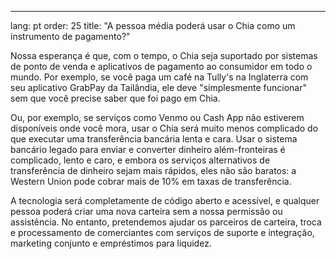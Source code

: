 ---
lang: pt
order: 25
title: "A pessoa média poderá usar o Chia como um instrumento de pagamento?"

Nossa esperança é que, com o tempo, o Chia seja suportado por sistemas de ponto de venda e aplicativos de pagamento ao consumidor em todo o mundo. Por exemplo, se você paga um café na Tully's na Inglaterra com seu aplicativo GrabPay da Tailândia, ele deve "simplesmente funcionar" sem que você precise saber que foi pago em Chia.

Ou, por exemplo, se serviços como Venmo ou Cash App não estiverem disponíveis onde você mora, usar o Chia será muito menos complicado do que executar uma transferência bancária lenta e cara. Usar o sistema bancário legado para enviar e converter dinheiro além-fronteiras é complicado, lento e caro, e embora os serviços alternativos de transferência de dinheiro sejam mais rápidos, eles não são baratos: a Western Union pode cobrar mais de 10% em taxas de transferência.

A tecnologia será completamente de código aberto e acessível, e qualquer pessoa poderá criar uma nova carteira sem a nossa permissão ou assistência. No entanto, pretendemos ajudar os parceiros de carteira, troca e processamento de comerciantes com serviços de suporte e integração, marketing conjunto e empréstimos para liquidez.
